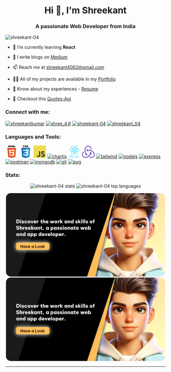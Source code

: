 <h1 align="center">Hi 👋, I'm Shreekant</h1>
<h3 align="center">A passionate Web Developer from India</h3>

<p align="left"> <img src="https://komarev.com/ghpvc/?username=shreekant-04&label=Profile%20views&color=0e75b6&style=flat" alt="shreekant-04" /> </p>

- 🌱 I’m currently learning **React**
- 📝 I write blogs on [Medium](https://medium.com/@shreekant04)

- 📫 Reach me at <a href="mailto:shreekant4062@gmail.com">shreekant4062@gmail.com</a>

- 👨‍💻 All of my projects are available in my [Portfolio](https://shreekant.dev)

- 📄 Know about my experiences - [Resume](https://app.enhancv.com/share/a1f71824/?utm_medium=growth&utm_campaign=share-resume&utm_source=dynamic)
- 🏁 Checkout this [Quotes-Api](https://rapidapi.com/shreekant74sk/api/quotes-api12)

<h3 align="left">Connect with me:</h3>
<p align="left">
  <a href="https://linkedin.com/in/shreekantkumar" target="_blank"><img align="center" src="https://raw.githubusercontent.com/rahuldkjain/github-profile-readme-generator/master/src/images/icons/Social/linked-in-alt.svg" alt="shreekantkumar" height="30" width="40" /></a>
  <a href="https://instagram.com/shree_4.6" target="_blank"><img align="center" src="https://raw.githubusercontent.com/rahuldkjain/github-profile-readme-generator/master/src/images/icons/Social/instagram.svg" alt="shree_4.6" height="30" width="40" /></a>
  <a href="https://codepen.io/shreekant-04" target="_blank"><img align="center" src="https://raw.githubusercontent.com/rahuldkjain/github-profile-readme-generator/master/src/images/icons/Social/codepen.svg" alt="shreekant-04" height="30" width="40" /></a>
  <a href="https://www.leetcode.com/shreekant_04" target="_blank"><img align="center" src="https://raw.githubusercontent.com/rahuldkjain/github-profile-readme-generator/master/src/images/icons/Social/leet-code.svg" alt="shreekant_04" height="30" width="40" /></a>
</p>

<h3 align="left">Languages and Tools:</h3>
<p align="left"> 
  <a href="https://www.w3.org/html/" target="_blank" rel="noreferrer"><img src="https://raw.githubusercontent.com/devicons/devicon/master/icons/html5/html5-original-wordmark.svg" alt="html5" width="40" height="40"/></a> 
  <a href="https://www.w3schools.com/css/" target="_blank" rel="noreferrer"><img src="https://raw.githubusercontent.com/devicons/devicon/master/icons/css3/css3-original-wordmark.svg" alt="css3" width="40" height="40"/></a>
  <a href="https://developer.mozilla.org/en-US/docs/Web/JavaScript" target="_blank" rel="noreferrer"><img src="https://raw.githubusercontent.com/devicons/devicon/master/icons/javascript/javascript-original.svg" alt="javascript" width="40" height="40"/></a> 
  <a href="https://www.chartjs.org" target="_blank" rel="noreferrer"><img src="https://www.chartjs.org/media/logo-title.svg" alt="chartjs" width="40" height="40"/></a>
  <a href="https://reactjs.org/" target="_blank" rel="noreferrer"><img src="https://raw.githubusercontent.com/devicons/devicon/master/icons/react/react-original-wordmark.svg" alt="react" width="40" height="40"/></a> 
  <a href="https://redux.js.org" target="_blank" rel="noreferrer"><img src="https://raw.githubusercontent.com/devicons/devicon/master/icons/redux/redux-original.svg" alt="redux" width="40" height="40"/></a>
  <a href="https://tailwindcss.com/" target="_blank" rel="noreferrer"><img src="https://www.vectorlogo.zone/logos/tailwindcss/tailwindcss-icon.svg" alt="tailwind" width="40" height="40"/></a> 
  <a href="https://nodejs.org" target="_blank" rel="noreferrer"><img src="https://cdn.jsdelivr.net/gh/devicons/devicon@latest/icons/nodejs/nodejs-plain-wordmark.svg" alt="nodejs" width="40" height="40"/></a> 
  <a href="https://expressjs.com" target="_blank" rel="noreferrer"><img src="https://icongr.am/devicon/express-original.svg?size=100&color=ffffff" alt="express" width="40" height="40"/></a>
  <a href="https://postman.com" target="_blank" rel="noreferrer"><img src="https://www.vectorlogo.zone/logos/getpostman/getpostman-icon.svg" alt="postman" width="40" height="40"/></a> 
  <a href="https://www.mongodb.com/" target="_blank" rel="noreferrer"><img src="https://cdn.jsdelivr.net/gh/devicons/devicon@latest/icons/mongodb/mongodb-plain-wordmark.svg" alt="mongodb" width="40" height="40"/></a> 
  <a href="https://git-scm.com/" target="_blank" rel="noreferrer"><img src="https://www.vectorlogo.zone/logos/git-scm/git-scm-icon.svg" alt="git" width="40" height="40"/></a> 
  <a href="https://pugjs.org" target="_blank" rel="noreferrer"> <img src="https://cdn.worldvectorlogo.com/logos/pug.svg" alt="pug" width="40" height="40"/></a> 
</p>

<h3 align="left">Stats:</h3>
<div align="center">
  <img src="https://github-readme-stats.vercel.app/api?username=shreekant-04&show_icons=true&locale=en&theme=dark&border_radius=15" alt="shreekant-04 stats" />
  <img src="https://github-readme-stats.vercel.app/api/top-langs?username=shreekant-04&show_icons=true&locale=en&layout=compact&theme=dark&border_radius=15" alt="shreekant-04 top languages" />
</div>
<p align="center">
  <a href="https://shreekant.dev"><img src="https://raw.githubusercontent.com/Shreekant-04/portfolio/2d54e60bd96461d3911d146e90a0ea1f25d96e16/frontend/public/og-image-home.png" width="500" style="border-radius: 15px;" /></a>
  <a href="https://shreekant.dev"><img src="https://raw.githubusercontent.com/Shreekant-04/portfolio/2d54e60bd96461d3911d146e90a0ea1f25d96e16/frontend/public/og-image-home.png" width="500" style="border-radius: 15px;" /></a>
</p>

---
